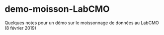 # demo-moisson-LabCMO
Quelques notes pour un démo sur le moissonnage de données au LabCMO (8 février 2019)

